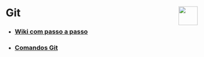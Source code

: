 <div><h1> Git <img align="right" width="50px" src="https://github.com/gladsonsimoes/Git-Help/assets/99969693/80978def-3213-4342-98bf-8107383024f1"></h1></div>

- ### <a href="https://github.com/gladsonsimoes/Git-Help/wiki"> Wiki com passo a passo </a>

- ### <a href="https://github.com/gladsonsimoes/Git-Help/wiki/Comandos"> Comandos Git </a>


